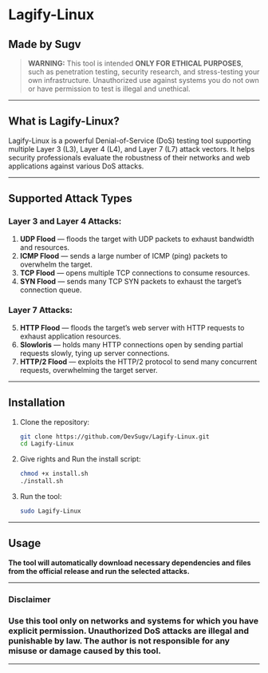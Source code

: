 # Lagify-Linux
## Made by Sugv

> **WARNING:** This tool is intended **ONLY FOR ETHICAL PURPOSES**, such as penetration testing, security research, and stress-testing your own infrastructure. Unauthorized use against systems you do not own or have permission to test is illegal and unethical.

---

## What is Lagify-Linux?

Lagify-Linux is a powerful Denial-of-Service (DoS) testing tool supporting multiple Layer 3 (L3), Layer 4 (L4), and Layer 7 (L7) attack vectors. It helps security professionals evaluate the robustness of their networks and web applications against various DoS attacks.

---

## Supported Attack Types

### Layer 3 and Layer 4 Attacks:
1. **UDP Flood** — floods the target with UDP packets to exhaust bandwidth and resources.  
2. **ICMP Flood** — sends a large number of ICMP (ping) packets to overwhelm the target.  
3. **TCP Flood** — opens multiple TCP connections to consume resources.  
4. **SYN Flood** — sends many TCP SYN packets to exhaust the target’s connection queue.  

### Layer 7 Attacks:
5. **HTTP Flood** — floods the target’s web server with HTTP requests to exhaust application resources.  
6. **Slowloris** — holds many HTTP connections open by sending partial requests slowly, tying up server connections.  
7. **HTTP/2 Flood** — exploits the HTTP/2 protocol to send many concurrent requests, overwhelming the target server.  

---

## Installation

1. Clone the repository:

   ```bash
   git clone https://github.com/DevSugv/Lagify-Linux.git
   cd Lagify-Linux

2. Give rights and Run the install script:
    ```bash
    chmod +x install.sh
    ./install.sh

3. Run the tool:
     ```bash
     sudo Lagify-Linux

---

## Usage
**The tool will automatically download necessary dependencies and files from the official release and run the selected attacks.**

---

### Disclaimer
### Use this tool only on networks and systems for which you have explicit permission. Unauthorized DoS attacks are illegal and punishable by law. The author is not responsible for any misuse or damage caused by this tool.

---
